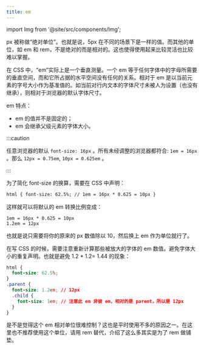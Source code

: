 ```yaml
---
title: em
---
```


import Img from '@site/src/components/Img';

px 被称做“绝对单位”。也就是说，5px 在不同的场景下是一样的值。而其他的单位，如 em 和 rem，不是绝对的而是相对的。这也使得使用起来比较灵活也比较难以掌握。

在 CSS 中，“em”实际上是一个垂直测量。一个 em 等于任何字体中的字母所需要的垂直空间，而和它所占据的水平空间没有任何的关系。相对于 em 是以当前元素的字号大小作为基准值的。如当前对行内文本的字体尺寸未被人为设置（也没有继承），则相对于浏览器的默认字体尺寸。

em 特点：

- em 的值并不是固定的；
- em 会继承父级元素的字体大小。

:::caution

任意浏览器的默认 `font-size: 16px` 。所有未经调整的浏览器都符合: `1em = 16px` 。那么 `12px = 0.75em`, `10px = 0.625em` 。

:::

为了简化 font-size 的换算，需要在 CSS 中声明：

```html
html { font-size: 62.5%; // 1em = 16px * 0.625 = 10px }
```

这样就可以将默认的 em 转换比例变成：

```text
1em = 16px * 0.625 = 10px
1.2em = 12px
```

也就是说只需要将你的原来的 px 数值除以 10，然后换上 em 作为单位就行了。

在写 CSS 的时候，需要注意重新计算那些被放大的字体的 em 数值。避免字体大小的重复声明。也就是避免 1.2 \* 1.2= 1.44 的现象：

```css
html {
  font-size: 62.5%;
}
.parent {
  font-size: 1.2em; // 12px
  .child {
    font-size: 1em; // 注意此 em 非彼 em，相对的是 parent，所以是 12px
  }
}
```

是不是觉得这个 em 相对单位很难控制？这也是平时使用不多的原因之一。在这里也不推荐使用这个单位，请用 rem 替代，介绍了这么多其实是为了 rem 做铺垫。
